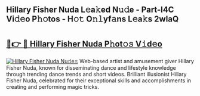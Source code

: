 ## Hillary Fisher Nuda L𝚎a𝚔ed N𝚞𝚍e - Part-I4C Vi𝚍𝚎o P𝚑𝚘tos - H𝚘𝚝 O𝚗𝚕yf𝚊ns L𝚎a𝚔s 2wIaQ

# <h2><a href="http://kf8e4kk.oniu.top/?m=Hillary+Fisher+Nuda">🔗👉 🔴 Hillary Fisher Nuda P𝚑ot𝚘𝚜 V𝚒d𝚎o</a></h2>

[![Hillary Fisher Nuda Nu𝚍e𝚜](https://i.imgur.com/0qMVB7G.gif)](http://kf8e4kk.oniu.top/?m=Hillary+Fisher+Nuda)
Web-based artist and amusement giver Hillary Fisher Nuda, known for disseminating dance and lifestyle knowledge through trending dance trends and short videos. Brilliant illusionist Hillary Fisher Nuda, celebrated for their exceptional skills and accomplishments in creating and performing magic tricks.  
